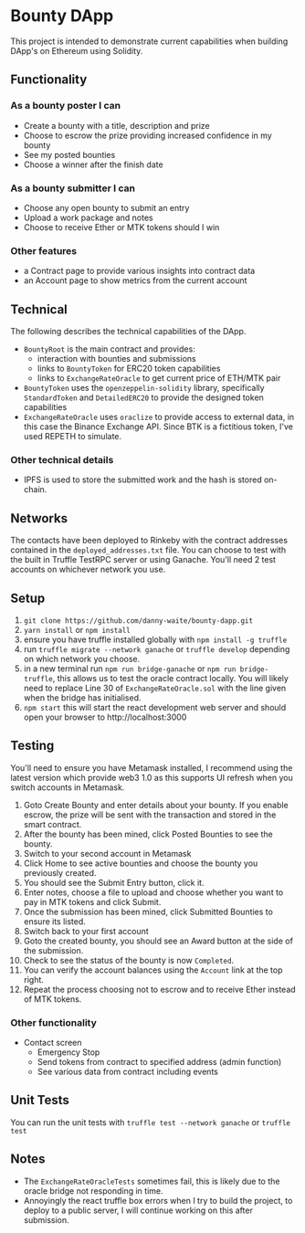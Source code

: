 # Bounty DApp
This project is intended to demonstrate current capabilities when building DApp's on Ethereum using Solidity.

## Functionality

### As a bounty poster I can
* Create a bounty with a title, description and prize
* Choose to escrow the prize providing increased confidence in my bounty
* See my posted bounties
* Choose a winner after the finish date

### As a bounty submitter I can
* Choose any open bounty to submit an entry
* Upload a work package and notes
* Choose to receive Ether or MTK tokens should I win

### Other features
* a Contract page to provide various insights into contract data
* an Account page to show metrics from the current account

## Technical
The following describes the technical capabilities of the DApp.
* `BountyRoot` is the main contract and provides:
  * interaction with bounties and submissions
  * links to `BountyToken` for ERC20 token capabilities
  * links to `ExchangeRateOracle` to get current price of ETH/MTK pair
* `BountyToken` uses the `openzeppelin-solidity` library, specifically `StandardToken` and `DetailedERC20` to provide the designed token capabilities
* `ExchangeRateOracle` uses `oraclize` to provide access to external data, in this case the Binance Exchange API.  Since BTK is a fictitious token, I've used REPETH to simulate.

### Other technical details
* IPFS is used to store the submitted work and the hash is stored on-chain.

## Networks
The contacts have been deployed to Rinkeby with the contract addresses contained in the `deployed_addresses.txt` file.  You can choose to test with the built in Truffle TestRPC server or using Ganache.  You'll need 2 test accounts on whichever network you use.

## Setup
1. `git clone https://github.com/danny-waite/bounty-dapp.git`
2. `yarn install` or `npm install`
3. ensure you have truffle installed globally with `npm install -g truffle` 
4. run `truffle migrate --network ganache` or `truffle develop` depending on which network you choose.
5. in a new terminal run `npm run bridge-ganache` or `npm run bridge-truffle`, this allows us to test the oracle contract locally. You will likely need to replace Line 30 of `ExchangeRateOracle.sol` with the line given when the bridge has initialised.
6. `npm start` this will start the react development web server and should open your browser to http://localhost:3000

## Testing
You'll need to ensure you have Metamask installed, I recommend using the latest version which provide web3 1.0 as this supports UI refresh when you switch accounts in Metamask.

1. Goto Create Bounty and enter details about your bounty.  If you enable escrow, the prize will be sent with the transaction and stored in the smart contract.
2. After the bounty has been mined, click Posted Bounties to see the bounty.
3. Switch to your second account in Metamask
4. Click Home to see active bounties and choose the bounty you previously created.
5. You should see the Submit Entry button, click it.
6. Enter notes, choose a file to upload and choose whether you want to pay in MTK tokens and click Submit.
7. Once the submission has been mined, click Submitted Bounties to ensure its listed.
8. Switch back to your first account
9. Goto the created bounty, you should see an Award button at the side of the submission.
10. Check to see the status of the bounty is now `Completed`.
11. You can verify the account balances using the `Account` link at the top right.
12. Repeat the process choosing not to escrow and to receive Ether instead of MTK tokens.

### Other functionality
* Contact screen
  * Emergency Stop
  * Send tokens from contract to specified address (admin function)
  * See various data from contract including events

## Unit Tests
You can run the unit tests with `truffle test --network ganache` or `truffle test`

## Notes
* The `ExchangeRateOracleTests` sometimes fail, this is likely due to the oracle bridge not responding in time.
* Annoyingly the react truffle box errors when I try to build the project, to deploy to a public server, I will continue working on this after submission.